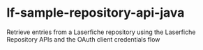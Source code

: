 # lf-sample-repository-api-java
Retrieve entries from a Laserfiche repository using the Laserfiche Repository APIs and the OAuth client credentials flow
